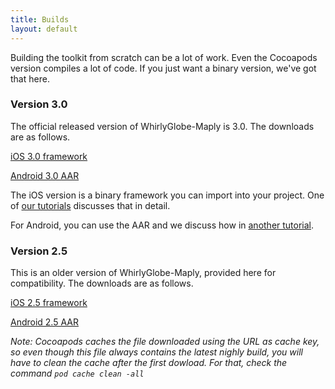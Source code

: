```yaml
---
title: Builds
layout: default
---
```


Building the toolkit from scratch can be a lot of work.  Even the Cocoapods version compiles a lot of code.  If you just want a binary version, we've got that here.

<!--
We also provide the results of our Jenkins continuous integration server.  Builds are run for iOS and Android nightly on the development branch and every time we check something in.

If you'd like a good binary build, just grab 2.5 or a *nightly* version.  If you've been sent here for a specific feature, you may want the commit builds.  Those are the ones without *nightly* in the name.
-->

<!--
### Version 2.5

{% highlight bash %}
pod 'WhirlyGlobe', :git => 'https://github.com/mousebird/WhirlyGlobe'
{% endhighlight %}

Unfortunately binary builds are currently broken for iOS.  Apple changed the signing paradigm for frameworks and I haven't been able to sort it out.  Please use the submodule or Cocoapod approach.

For Android, you can use the AAR and we discuss how in [the Android tutorial](https://mousebird.github.io/WhirlyGlobe/tutorial/android/building-from-nightly.html).

[Android 2.6 AAR](https://s3-us-west-1.amazonaws.com/whirlyglobemaplydistribution/WhirlyGlobe-Maply_Distribution_2_6_2.aar)

For Android, you can use the AAR and we discuss how in [another tutorial](https://mousebird.github.io/WhirlyGlobe/tutorial/android/building-from-nightly.html).
-->

### Version 3.0

The official released version of WhirlyGlobe-Maply is 3.0.  The downloads are as follows.

[iOS 3.0 framework](https://whirlyglobemaplydistribution.s3-us-west-1.amazonaws.com/WhirlyGlobe-Maply_Distribution_3_0.zip)

[Android 3.0 AAR](https://whirlyglobemaplydistribution.s3-us-west-1.amazonaws.com/WhirlyGlobe-Maply_Distribution_3_0.aar)

The iOS version is a binary framework you can import into your project.  One of [our tutorials](https://mousebird.github.io/WhirlyGlobe/tutorial/ios/building_from_binary.html/) discusses that in detail.

For Android, you can use the AAR and we discuss how in [another tutorial](https://mousebird.github.io/WhirlyGlobe/tutorial/android/building-from-nightly.html).

### Version 2.5

This is an older version of WhirlyGlobe-Maply, provided here for compatibility.  The downloads are as follows.

[iOS 2.5 framework](https://s3-us-west-1.amazonaws.com/whirlyglobemaplydistribution/WhirlyGlobe-Maply_Distribution_2_5.zip)

[Android 2.5 AAR](https://s3-us-west-1.amazonaws.com/whirlyglobemaplydistribution/WhirlyGlobe-Maply_Distribution_2_5.aar)

<!--
Besides the urls listed below, you also have an special url always pointing to the lastest nightly build:

{% highlight bash %}
pod 'WhirlyGlobe', :http => 'https://s3-us-west-1.amazonaws.com/whirlyglobemaplydistribution/iOS_daily_builds/WhirlyGlobe-Maply_Nightly_latest.zip'
{% endhighlight %}

-->

_Note: Cocoapods caches the file downloaded using the URL as cache key, so even though this file always contains the latest nighly build, you will have to clean the cache after the first dowload. For that, check the command `pod cache clean -all`_
